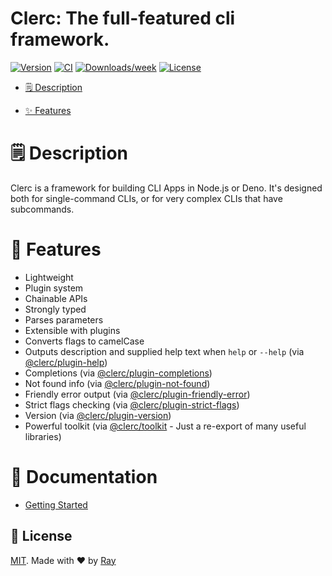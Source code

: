 Clerc: The full-featured cli framework.
=======================================

[![Version](https://img.shields.io/npm/v/clerc.svg)](https://npmjs.org/package/clerc)
[![CI](https://github.com/so1ve/clerc/actions/workflows/ci.yml/badge.svg)](https://github.com/so1ve/clerc/actions/workflows/ci.yml)
[![Downloads/week](https://img.shields.io/npm/dw/clerc.svg)](https://npmjs.org/package/clerc)
[![License](https://img.shields.io/npm/l/clerc.svg)](https://github.com/so1ve/clerc/blob/main/package.json)

<!-- toc -->
* [🗒 Description](#-description)
<!-- * [🚀 Getting Started Tutorial](#-getting-started-tutorial) -->
* [✨ Features](#-features)
<!-- * [📌 Requirements](#-requirements)
* [📌 Migrating from V1](#-migrating-from-v1)
* [🏗 Usage](#-usage)
* [📚 Examples](#-examples)
* [🔨 Commands](#-commands)
* [🏭 Related Repositories](#-related-repositories)
* [🦔 Learn More](#-learn-more)
* [📣 Feedback](#-feedback) -->
<!-- tocstop -->

# 🗒 Description

Clerc is a framework for building CLI Apps in Node.js or Deno. It's designed both for single-command CLIs, or for very complex CLIs that have subcommands.

# 💎 Features
- Lightweight
- Plugin system
- Chainable APIs
- Strongly typed
- Parses parameters
- Extensible with plugins
- Converts flags to camelCase
- Outputs description and supplied help text when `help` or `--help` (via [@clerc/plugin-help](./packages/plugin-help/))
- Completions (via [@clerc/plugin-completions](./packages/plugin-completions/))
- Not found info (via [@clerc/plugin-not-found](./packages/plugin-not-found/))
- Friendly error output (via [@clerc/plugin-friendly-error](./packages/plugin-friendly-error/))
- Strict flags checking (via [@clerc/plugin-strict-flags](./packages/plugin-strict-flags/))
- Version (via [@clerc/plugin-version](./packages/plugin-version/))
- Powerful toolkit (via [@clerc/toolkit](./packages/toolkit/) - Just a re-export of many useful libraries)

# 📖 Documentation

- [Getting Started](./docs/getting-started.md)

## 📝 License

[MIT](./LICENSE). Made with ❤️ by [Ray](https://github.com/so1ve)